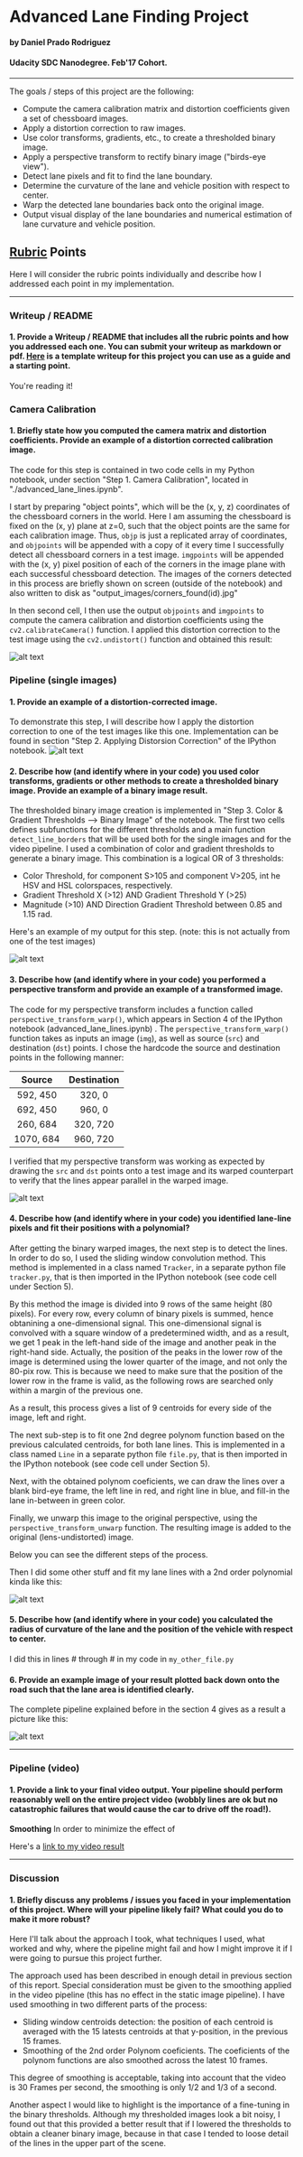 # **Advanced Lane Finding Project**
#### by Daniel Prado Rodriguez
#### Udacity SDC Nanodegree. Feb'17 Cohort.
---
The goals / steps of this project are the following:

* Compute the camera calibration matrix and distortion coefficients given a set of chessboard images.
* Apply a distortion correction to raw images.
* Use color transforms, gradients, etc., to create a thresholded binary image.
* Apply a perspective transform to rectify binary image ("birds-eye view").
* Detect lane pixels and fit to find the lane boundary.
* Determine the curvature of the lane and vehicle position with respect to center.
* Warp the detected lane boundaries back onto the original image.
* Output visual display of the lane boundaries and numerical estimation of lane curvature and vehicle position.

[//]: # (Image References)

[image1]: ./examples/undistort_output.png "Undistorted"
[image2]: ./test_images/test1.jpg "Road Transformed"
[image3]: ./examples/binary_combo_example.jpg "Binary Example"
[image4]: ./examples/warped_straight_lines.jpg "Warp Example"
[image5]: ./examples/color_fit_lines.jpg "Fit Visual"
[image6]: ./examples/example_output.jpg "Output"
[video1]: ./project_video.mp4 "Video"

## [Rubric](https://review.udacity.com/#!/rubrics/571/view) Points

Here I will consider the rubric points individually and describe how I addressed each point in my implementation.  

---

### Writeup / README

#### 1. Provide a Writeup / README that includes all the rubric points and how you addressed each one.  You can submit your writeup as markdown or pdf.  [Here](https://github.com/udacity/CarND-Advanced-Lane-Lines/blob/master/writeup_template.md) is a template writeup for this project you can use as a guide and a starting point.  

You're reading it!

### Camera Calibration

#### 1. Briefly state how you computed the camera matrix and distortion coefficients. Provide an example of a distortion corrected calibration image.

The code for this step is contained in two code cells in my Python notebook, under section "Step 1. Camera Calibration", located in "./advanced_lane_lines.ipynb".

I start by preparing "object points", which will be the (x, y, z) coordinates of the chessboard corners in the world. Here I am assuming the chessboard is fixed on the (x, y) plane at z=0, such that the object points are the same for each calibration image.  Thus, `objp` is just a replicated array of coordinates, and `objpoints` will be appended with a copy of it every time I successfully detect all chessboard corners in a test image.  `imgpoints` will be appended with the (x, y) pixel position of each of the corners in the image plane with each successful chessboard detection.  The images of the corners detected in this process are briefly shown on screen (outside of the notebook) and also written to disk as "output_images/corners_found(id).jpg"

In then second cell, I then use the output `objpoints` and `imgpoints` to compute the camera calibration and distortion coefficients using the `cv2.calibrateCamera()` function.  I applied this distortion correction to the test image using the `cv2.undistort()` function and obtained this result: 

![alt text][image1]

### Pipeline (single images)

#### 1. Provide an example of a distortion-corrected image.

To demonstrate this step, I will describe how I apply the distortion correction to one of the test images like this one. Implementation can be found in section "Step 2. Applying Distorsion Correction" of the IPython notebook.
![alt text][image2]

#### 2. Describe how (and identify where in your code) you used color transforms, gradients or other methods to create a thresholded binary image.  Provide an example of a binary image result.

The thresholded binary image creation is implemented in "Step 3. Color & Gradient Thresholds --> Binary Image" of the notebook. The first two cells defines subfunctions for the different thresholds and a main function `detect_line_borders` that will be used both for the single images and for the video pipeline.
I used a combination of color and gradient thresholds to generate a binary image.
This combination is a logical OR of 3 thresholds:
* Color Threshold, for component S>105 and component V>205, int he HSV and HSL colorspaces, respectively.
* Gradient Threshold X (>12) AND Gradient Threshold Y (>25)
* Magnitude (>10) AND Direction Gradient Threshold between 0.85 and 1.15 rad.

Here's an example of my output for this step.  (note: this is not actually from one of the test images)

![alt text][image3]

#### 3. Describe how (and identify where in your code) you performed a perspective transform and provide an example of a transformed image.

The code for my perspective transform includes a function called `perspective_transform_warp()`, which appears in Section 4 of the IPython notebook (advanced_lane_lines.ipynb) .  The `perspective_transform_warp()` function takes as inputs an image (`img`), as well as source (`src`) and destination (`dst`) points.  I chose the hardcode the source and destination points in the following manner:

| Source        | Destination   | 
|:-------------:|:-------------:| 
| 592, 450      | 320, 0        | 
| 692, 450      | 960, 0        |
| 260, 684      | 320, 720      |
| 1070, 684     | 960, 720      |

I verified that my perspective transform was working as expected by drawing the `src` and `dst` points onto a test image and its warped counterpart to verify that the lines appear parallel in the warped image.

![alt text][image4]

#### 4. Describe how (and identify where in your code) you identified lane-line pixels and fit their positions with a polynomial?

After getting the binary warped images, the next step is to detect the lines. In order to do so, I used the sliding window convolution method.
This method is implemented in a class named `Tracker`, in a separate python file `tracker.py`, that is then imported in the IPython notebook (see code cell under Section 5).

By this method the image is divided into 9 rows of the same height (80 pixels). For every row, every column of binary pixels is summed, hence obtanining a one-dimensional signal.
This one-dimensional signal is convolved with a square window of a predetermined width, and as a result, we get 1 peak in the left-hand side of the image and another peak in the right-hand side.
Actually, the position of the peaks in the lower row of the image is determined using the lower quarter of the image, and not only the 80-pix row. This is because we need to make sure that the position of the lower row in the frame is valid, as the following rows are searched only within a margin of the previous one.

As a result, this process gives a list of 9 centroids for every side of the image, left and right.

The next sub-step is to fit one 2nd degree polynom function based on the previous calculated centroids, for both lane lines.
This is implemented in a class named `Line` in a separate python file `file.py`, that is then imported in the IPython notebook (see code cell under Section 5).

Next, with the obtained polynom coeficients, we can draw the lines over a blank bird-eye frame, the left line in red, and right line in blue, and fill-in the lane in-between in green color.

Finally, we unwarp this image to the original perspective, using the `perspective_transform_unwarp` function. The resulting image is added to the original (lens-undistorted) image.

Below you can see the different steps of the process.


Then I did some other stuff and fit my lane lines with a 2nd order polynomial kinda like this:

![alt text][image5]

#### 5. Describe how (and identify where in your code) you calculated the radius of curvature of the lane and the position of the vehicle with respect to center.

I did this in lines # through # in my code in `my_other_file.py`

#### 6. Provide an example image of your result plotted back down onto the road such that the lane area is identified clearly.

The complete pipeline explained before in the section 4 gives as a result a picture like this:


![alt text][image6]

---

### Pipeline (video)

#### 1. Provide a link to your final video output.  Your pipeline should perform reasonably well on the entire project video (wobbly lines are ok but no catastrophic failures that would cause the car to drive off the road!).

**Smoothing**
In order to minimize the effect of 

Here's a [link to my video result](./project_video.mp4)

---

### Discussion

#### 1. Briefly discuss any problems / issues you faced in your implementation of this project.  Where will your pipeline likely fail?  What could you do to make it more robust?

Here I'll talk about the approach I took, what techniques I used, what worked and why, where the pipeline might fail and how I might improve it if I were going to pursue this project further.  

The approach used has been described in enough detail in previous section of this report.
Special consideration must be given to the smoothing applied in the video pipeline (this has no effect in the static image pipeline).
I have used smoothing in two different parts of the process:
* Sliding window centroids detection: the position of each centroid is averaged with the 15 latests centroids at that y-position, in the previous 15 frames.
* Smoothing of the 2nd order Polynom coeficients. The coeficients of the polynom functions are also smoothed across the latest 10 frames.

This degree of smoothing is acceptable, taking into account that the video is 30 Frames per second, the smoothing is only 1/2 and 1/3 of a second.

Another aspect I would like to highlight is the importance of a fine-tuning in the binary thresholds. Although my thresholded images look a bit noisy, I found out that this provided a better result that if I lowered the thresholds to obtain a cleaner binary image, because in that case I tended to loose detail of the lines in the upper part of the scene.



